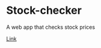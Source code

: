 # Stock-checker

A web app that checks stock prices

<a href='https://glitch.com/~stefansen-stock-checker' target='_blank'>Link</a>
